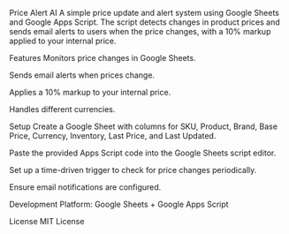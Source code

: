 Price Alert AI
A simple price update and alert system using Google Sheets and Google Apps Script. The script detects changes in product prices and sends email alerts to users when the price changes, with a 10% markup applied to your internal price.

Features
Monitors price changes in Google Sheets.

Sends email alerts when prices change.

Applies a 10% markup to your internal price.

Handles different currencies.

Setup
Create a Google Sheet with columns for SKU, Product, Brand, Base Price, Currency, Inventory, Last Price, and Last Updated.

Paste the provided Apps Script code into the Google Sheets script editor.

Set up a time-driven trigger to check for price changes periodically.

Ensure email notifications are configured.

Development
Platform: Google Sheets + Google Apps Script

License
MIT License
